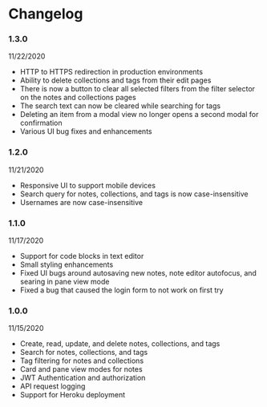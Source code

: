 # Changelog

### 1.3.0
11/22/2020
* HTTP to HTTPS redirection in production environments
* Ability to delete collections and tags from their edit pages
* There is now a button to clear all selected filters from the filter selector on the notes and collections pages
* The search text can now be cleared while searching for tags
* Deleting an item from a modal view no longer opens a second modal for confirmation
* Various UI bug fixes and enhancements

### 1.2.0
11/21/2020
* Responsive UI to support mobile devices
* Search query for notes, collections, and tags is now case-insensitive
* Usernames are now case-insensitive

### 1.1.0
11/17/2020
* Support for code blocks in text editor
* Small styling enhancements
* Fixed UI bugs around autosaving new notes, note editor autofocus, and searing in pane view mode
* Fixed a bug that caused the login form to not work on first try

### 1.0.0
11/15/2020
* Create, read, update, and delete notes, collections, and tags
* Search for notes, collections, and tags
* Tag filtering for notes and collections
* Card and pane view modes for notes
* JWT Authentication and authorization
* API request logging
* Support for Heroku deployment